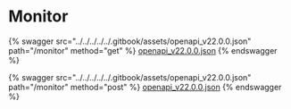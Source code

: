 # Monitor

{% swagger src="../../../../../.gitbook/assets/openapi_v22.0.0.json" path="/monitor" method="get" %}
[openapi_v22.0.0.json](../../../../../.gitbook/assets/openapi_v22.0.0.json)
{% endswagger %}

{% swagger src="../../../../../.gitbook/assets/openapi_v22.0.0.json" path="/monitor" method="post" %}
[openapi_v22.0.0.json](../../../../../.gitbook/assets/openapi_v22.0.0.json)
{% endswagger %}
